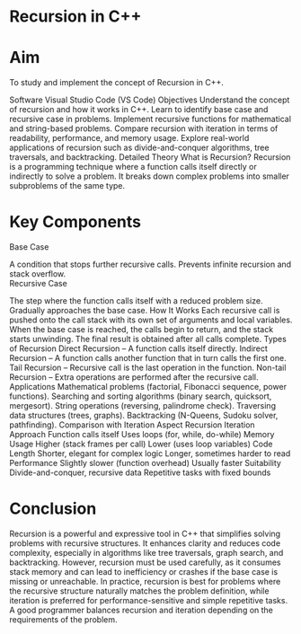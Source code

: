 # Recursion in C++
# Aim
To study and implement the concept of Recursion in C++.

Software
Visual Studio Code (VS Code)
Objectives
Understand the concept of recursion and how it works in C++.
Learn to identify base case and recursive case in problems.
Implement recursive functions for mathematical and string-based problems.
Compare recursion with iteration in terms of readability, performance, and memory usage.
Explore real-world applications of recursion such as divide-and-conquer algorithms, tree traversals, and backtracking.
Detailed Theory
What is Recursion?
Recursion is a programming technique where a function calls itself directly or indirectly to solve a problem. It breaks down complex problems into smaller subproblems of the same type.

# Key Components
Base Case

A condition that stops further recursive calls.
Prevents infinite recursion and stack overflow.  
Recursive Case

The step where the function calls itself with a reduced problem size.
Gradually approaches the base case.
How It Works
Each recursive call is pushed onto the call stack with its own set of arguments and local variables.
When the base case is reached, the calls begin to return, and the stack starts unwinding.
The final result is obtained after all calls complete.
Types of Recursion
Direct Recursion – A function calls itself directly.
Indirect Recursion – A function calls another function that in turn calls the first one.
Tail Recursion – Recursive call is the last operation in the function.
Non-tail Recursion – Extra operations are performed after the recursive call.
Applications
Mathematical problems (factorial, Fibonacci sequence, power functions).
Searching and sorting algorithms (binary search, quicksort, mergesort).
String operations (reversing, palindrome check).
Traversing data structures (trees, graphs).
Backtracking (N-Queens, Sudoku solver, pathfinding).
Comparison with Iteration
Aspect	Recursion	Iteration
Approach	Function calls itself	Uses loops (for, while, do-while)
Memory Usage	Higher (stack frames per call)	Lower (uses loop variables)
Code Length	Shorter, elegant for complex logic	Longer, sometimes harder to read
Performance	Slightly slower (function overhead)	Usually faster
Suitability	Divide-and-conquer, recursive data	Repetitive tasks with fixed bounds
# Conclusion
Recursion is a powerful and expressive tool in C++ that simplifies solving problems with recursive structures.
It enhances clarity and reduces code complexity, especially in algorithms like tree traversals, graph search, and backtracking.
However, recursion must be used carefully, as it consumes stack memory and can lead to inefficiency or crashes if the base case is missing or unreachable.
In practice, recursion is best for problems where the recursive structure naturally matches the problem definition, while iteration is preferred for performance-sensitive and simple repetitive tasks.
A good programmer balances recursion and iteration depending on the requirements of the problem.
